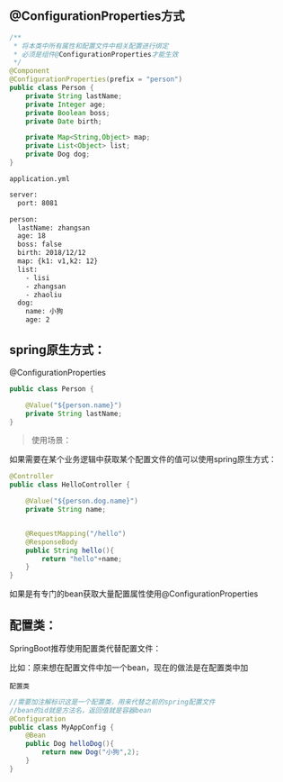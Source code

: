 ## @ConfigurationProperties方式

```java
/**
 * 将本类中所有属性和配置文件中相关配置进行绑定
 * 必须是组件@ConfigurationProperties才能生效
 */
@Component
@ConfigurationProperties(prefix = "person")
public class Person {
    private String lastName;
    private Integer age;
    private Boolean boss;
    private Date birth;

    private Map<String,Object> map;
    private List<Object> list;
    private Dog dog;
}
```
`application.yml`
```xml
server:
  port: 8081

person:
  lastName: zhangsan
  age: 18
  boss: false
  birth: 2018/12/12
  map: {k1: v1,k2: 12}
  list:
    - lisi
    - zhangsan
    - zhaoliu
  dog:
    name: 小狗
    age: 2
```

## spring原生方式：
@ConfigurationProperties

```java
public class Person {

    @Value("${person.name}")
    private String lastName;
}
```

>使用场景：

如果需要在某个业务逻辑中获取某个配置文件的值可以使用spring原生方式：

```java
@Controller
public class HelloController {

    @Value("${person.dog.name}")
    private String name;


    @RequestMapping("/hello")
    @ResponseBody
    public String hello(){
        return "hello"+name;
    }
}
```

如果是有专门的bean获取大量配置属性使用@ConfigurationProperties

## 配置类：

SpringBoot推荐使用配置类代替配置文件：

比如：原来想在配置文件中加一个bean，现在的做法是在配置类中加

`配置类`
```java
//需要加注解标识这是一个配置类，用来代替之前的spring配置文件
//bean的id就是方法名，返回值就是容器bean
@Configuration
public class MyAppConfig {
    @Bean
    public Dog helloDog(){
        return new Dog("小狗",2);
    }
}
```
